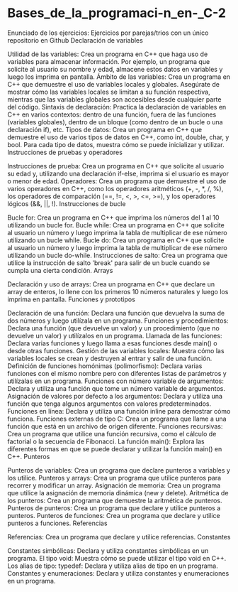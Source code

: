 # Bases_de_la_programaci-n_en-_C-2
 Enunciado de los ejercicios: Ejercicios por parejas/trios con un único repositorio en Github Declaración de variables

Utilidad de las variables: Crea un programa en C++ que haga uso de variables para almacenar información. Por ejemplo, un programa que solicite al usuario su nombre y edad, almacene estos datos en variables y luego los imprima en pantalla. Ámbito de las variables: Crea un programa en C++ que demuestre el uso de variables locales y globales. Asegúrate de mostrar cómo las variables locales se limitan a su función respectiva, mientras que las variables globales son accesibles desde cualquier parte del código. Sintaxis de declaración: Practica la declaración de variables en C++ en varios contextos: dentro de una función, fuera de las funciones (variables globales), dentro de un bloque (como dentro de un bucle o una declaración if), etc. Tipos de datos: Crea un programa en C++ que demuestre el uso de varios tipos de datos en C++, como int, double, char, y bool. Para cada tipo de datos, muestra cómo se puede inicializar y utilizar. Instrucciones de pruebas y operadores

Instrucciones de prueba: Crea un programa en C++ que solicite al usuario su edad y, utilizando una declaración if-else, imprima si el usuario es mayor o menor de edad. Operadores: Crea un programa que demuestre el uso de varios operadores en C++, como los operadores aritméticos (+, -, *, /, %), los operadores de comparación (==, !=, <, >, <=, >=), y los operadores lógicos (&&, ||, !). Instrucciones de bucle

Bucle for: Crea un programa en C++ que imprima los números del 1 al 10 utilizando un bucle for. Bucle while: Crea un programa en C++ que solicite al usuario un número y luego imprima la tabla de multiplicar de ese número utilizando un bucle while. Bucle do: Crea un programa en C++ que solicite al usuario un número y luego imprima la tabla de multiplicar de ese número utilizando un bucle do-while. Instrucciones de salto: Crea un programa que utilice la instrucción de salto 'break' para salir de un bucle cuando se cumpla una cierta condición. Arrays

Declaración y uso de arrays: Crea un programa en C++ que declare un array de enteros, lo llene con los primeros 10 números naturales y luego los imprima en pantalla. Funciones y prototipos

Declaración de una función: Declara una función que devuelva la suma de dos números y luego utilízala en un programa. Funciones y procedimientos: Declara una función (que devuelve un valor) y un procedimiento (que no devuelve un valor) y utilízalos en un programa. Llamada de las funciones: Declara varias funciones y luego llama a esas funciones desde main() o desde otras funciones. Gestión de las variables locales: Muestra cómo las variables locales se crean y destruyen al entrar y salir de una función. Definición de funciones homónimas (polimorfismo): Declara varias funciones con el mismo nombre pero con diferentes listas de parámetros y utilízalas en un programa. Funciones con número variable de argumentos: Declara y utiliza una función que tome un número variable de argumentos. Asignación de valores por defecto a los argumentos: Declara y utiliza una función que tenga algunos argumentos con valores predeterminados. Funciones en línea: Declara y utiliza una función inline para demostrar cómo funciona. Funciones externas de tipo C: Crea un programa que llame a una función que está en un archivo de origen diferente. Funciones recursivas: Crea un programa que utilice una función recursiva, como el cálculo de factorial o la secuencia de Fibonacci. La función main(): Explora las diferentes formas en que se puede declarar y utilizar la función main() en C++. Punteros

Punteros de variables: Crea un programa que declare punteros a variables y los utilice. Punteros y arrays: Crea un programa que utilice punteros para recorrer y modificar un array. Asignación de memoria: Crea un programa que utilice la asignación de memoria dinámica (new y delete). Aritmética de los punteros: Crea un programa que demuestre la aritmética de punteros. Punteros de punteros: Crea un programa que declare y utilice punteros a punteros. Punteros de funciones: Crea un programa que declare y utilice punteros a funciones. Referencias

Referencias: Crea un programa que declare y utilice referencias. Constantes

Constantes simbólicas: Declara y utiliza constantes simbólicas en un programa. El tipo void: Muestra cómo se puede utilizar el tipo void en C++. Los alias de tipo: typedef: Declara y utiliza alias de tipo en un programa. Constantes y enumeraciones: Declara y utiliza constantes y enumeraciones en un programa.
